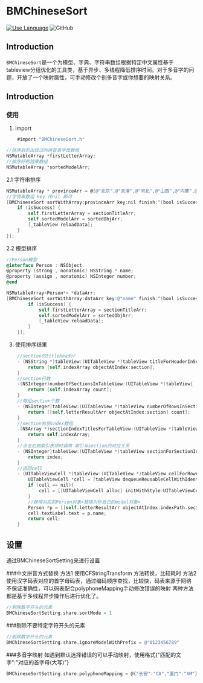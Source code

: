 BMChineseSort
=======================
[![Use Language](https://img.shields.io/badge/language-objc-blue.svg)](https://github.com/Baymax0/BMChineseSort)
![GitHub](https://img.shields.io/github/license/mashape/apistatus.svg?style=popout)

## Introduction
`BMChineseSort`是一个为模型、字典、字符串数组根据特定中文属性基于tableview分组优化的工具类，基于异步、多线程降低排序时间。对于多音字的问题，开放了一个映射属性，可手动修改个别多音字或你想要的映射关系。


## Introduction

### 使用

1. import
```objective-c
    #import "BMChineseSort.h"
```

```objective-c
//排序后的出现过的拼音首字母数组
NSMutableArray *firstLetterArray;
//排序好的结果数组
NSMutableArray *sortedModelArr;
```

2.1 字符串排序
```objective-c
NSMutableArray * provinceArr = @[@"北京",@"天津",@"河北",@"山西",@"内蒙",@"辽宁",@"吉林",@"黑龙江",@"上海",@"江苏",@"浙江",@"安徽",@"福建",@"江西",@"山东",@"河南",@"湖北",@"湖南",@"广东",@"广西",@"海南",@"重庆",@"四川",@"贵州",@"云南",@"西藏",@"陕西",@"甘肃",@"青海",@"宁夏",@"新疆",@"台湾",@"香港",@"澳门",@"沈阳",@"长春",@"abc",@"baba"];
//字符串数组 key 传nil 即可
[BMChineseSort sortWithArray:provinceArr key:nil finish:^(bool isSuccess, NSMutableArray<NSString *> *sectionTitleArr, NSMutableArray<NSMutableArray *> *sortedObjArr) {
    if (isSuccess) {
        self.firstLetterArray = sectionTitleArr;
        self.sortedModelArr = sortedObjArr;
        [_tableView reloadData];
    }
}];
```

2.2 模型排序
```objective-c
//Person模型
@interface Person : NSObject
@property (strong , nonatomic) NSString * name;
@property (assign , nonatomic) NSInteger number;
@end
```

```objective-c
NSMutableArray<Person*> *dataArr;
[BMChineseSort sortWithArray:dataArr key:@"name" finish:^(bool isSuccess, NSMutableArray<NSString *> *sectionTitleArr, NSMutableArray<NSMutableArray *> *sortedObjArr) {
        if (isSuccess) {
            self.firstLetterArray = sectionTitleArr;
            self.sortedModelArr = sortedObjArr;
            [_tableView reloadData];
        }
    }];
```

3. 使用排序结果
```objective-c
    //section的titleHeader
    - (NSString *)tableView:(UITableView *)tableView titleForHeaderInSection:(NSInteger)section {
        return [self.indexArray objectAtIndex:section];
    }
    //section行数
    -(NSInteger)numberOfSectionsInTableView:(UITableView *)tableView{
        return [self.indexArray count];
    }
    //每组section个数
    - (NSInteger)tableView:(UITableView *)tableView numberOfRowsInSection:(NSInteger)section{
        return [[self.letterResultArr objectAtIndex:section] count];
    }
    //section右侧index数组
    -(NSArray *)sectionIndexTitlesForTableView:(UITableView *)tableView{
        return self.indexArray;
    }
    //点击右侧索引表项时调用 索引与section的对应关系
    - (NSInteger)tableView:(UITableView *)tableView sectionForSectionIndexTitle:(NSString *)title atIndex:(NSInteger)index{
        return index;
    }
    //返回cell
    - (UITableViewCell *)tableView:(UITableView *)tableView cellForRowAtIndexPath:(NSIndexPath *)indexPath{
        UITableViewCell *cell = [tableView dequeueReusableCellWithIdentifier:@"CELL"];
        if (cell == nil){
            cell = [[UITableViewCell alloc] initWithStyle:UITableViewCellStyleDefault reuseIdentifier:@"CELL"];
        }
        //获得对应的Person对象<替换为你自己的model对象>
        Person *p = [[self.letterResultArr objectAtIndex:indexPath.section] objectAtIndex:indexPath.row];
        cell.textLabel.text = p.name;
        return cell;
    }
```

## 设置

通过BMChineseSortSetting来进行设置

###中文拼音方式替换
方法1 使用CFStringTransform 方法转换，比较耗时
方法2 使用汉字码表对应的首字母码表，通过编码顺序查找，比较快，码表来源于网络 不保证准确性，可以码表配合polyphoneMapping手动修改错误的映射
两种方法都是基于多线程异步操作后进行优化了。
```objective-c
//剔除数字开头的元素
BMChineseSortSetting.share.sortMode = 1
```

###剔除不要特定字符开头的元素
```objective-c
//剔除数字开头的元素
BMChineseSortSetting.share.ignoreModelWithPrefix = @"0123456789"
```

###多音字映射
如遇到默认选择错误的可以手动映射，使用格式{"匹配的文字":"对应的首字母(大写)"}
```objective-c
BMChineseSortSetting.share.polyphoneMapping = @{"长安":"CA","厦门":"XM"}
```

